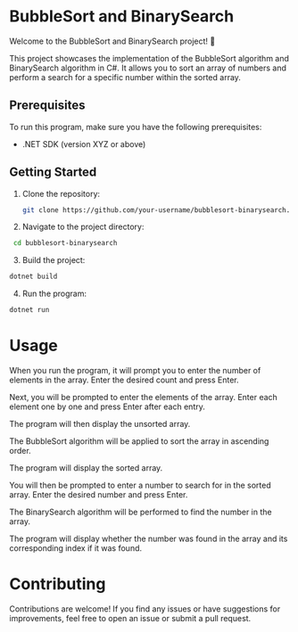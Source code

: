 # BubbleSort and BinarySearch

Welcome to the BubbleSort and BinarySearch project! 🚀

This project showcases the implementation of the BubbleSort algorithm and BinarySearch algorithm in C#. It allows you to sort an array of numbers and perform a search for a specific number within the sorted array.

## Prerequisites

To run this program, make sure you have the following prerequisites:

- .NET SDK (version XYZ or above)

## Getting Started

1. Clone the repository:

   ```bash
   git clone https://github.com/your-username/bubblesort-binarysearch.git
   ```
   
  
 2. Navigate to the project directory:
  ```bash
   cd bubblesort-binarysearch
  ```
  
 3. Build the project:
   ```bash
   dotnet build
  ```
  
 4. Run the program:
   ```bash
   dotnet run
  ```
  
 # Usage
When you run the program, it will prompt you to enter the number of elements in the array. Enter the desired count and press Enter.

Next, you will be prompted to enter the elements of the array. Enter each element one by one and press Enter after each entry.

The program will then display the unsorted array.

The BubbleSort algorithm will be applied to sort the array in ascending order.

The program will display the sorted array.

You will then be prompted to enter a number to search for in the sorted array. Enter the desired number and press Enter.

The BinarySearch algorithm will be performed to find the number in the array.

The program will display whether the number was found in the array and its corresponding index if it was found.

# Contributing
Contributions are welcome! If you find any issues or have suggestions for improvements, feel free to open an issue or submit a pull request.
